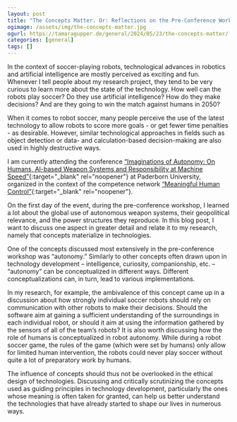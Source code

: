 ```yaml
---
layout: post
title: "The Concepts Matter. Or: Reflections on the Pre-Conference Workshop of the Conference “Imaginations of Autonomy”"
ogimage: /assets/img/the-concepts-matter.jpg
ogurl: https://tamaragupper.de/general/2024/05/23/the-concepts-matter/
categories: [general]
tags: []
---
```


In the context of soccer-playing robots, technological advances in robotics and artificial intelligence are mostly perceived as exciting and fun. Whenever I tell people about my research project, they tend to be very curious to learn more about the state of the technology. How well can the robots play soccer? Do they use artificial intelligence? How do they make decisions? And are they going to win the match against humans in 2050? 

When it comes to robot soccer, many people perceive the use of the latest technology to allow robots to score more goals - or get fewer time penalties - as desirable. However, similar technological approaches in fields such as object detection or data- and calculation-based decision-making are also used in highly destructive ways.

I am currently attending the conference [“Imaginations of Autonomy: On Humans, AI-based Weapon Systems and Responsibility at Machine Speed”]( https://meaningfulhumancontrol.de/2024/04/11/konferenz-imaginations-of-autonomy-on-humans-ai-based-weapon-systems-and-responsibility-at-machine-speed-universitaet-paderborn-22-24-mai-2024/){:target="_blank" rel="noopener"} at Paderborn University, organized in the context of the competence network [“Meaningful Human Control”](https://meaningfulhumancontrol.de/){:target="_blank" rel="noopener"}.

On the first day of the event, during the pre-conference workshop, I learned a lot about the global use of autonomous weapon systems, their geopolitical relevance, and the power structures they reproduce. In this blog post, I want to discuss one aspect in greater detail and relate it to my research, namely that concepts materialize in technologies.

One of the concepts discussed most extensively in the pre-conference workshop was “autonomy.” Similarly to other concepts often drawn upon in technology development – intelligence, curiosity, companionship, etc. – “autonomy” can be conceptualized in different ways. Different conceptualizations can, in turn, lead to various implementations. 

In my research, for example, the ambivalence of this concept came up in a discussion about how strongly individual soccer robots should rely on communication with other robots to make their decisions. Should the software aim at gaining a sufficient understanding of the surroundings in each individual robot, or should it aim at using the information gathered by the sensors of all of the team’s robots? It is also worth discussing how the role of humans is conceptualized in robot autonomy. While during a robot soccer game, the rules of the game (which were set by humans) only allow for limited human intervention, the robots could never play soccer without quite a lot of preparatory work by humans.

The influence of concepts should thus not be overlooked in the ethical design of technologies. Discussing and critically scrutinizing the concepts used as guiding principles in technology development, particularly the ones whose meaning is often taken for granted, can help us better understand the technologies that have already started to shape our lives in numerous ways.